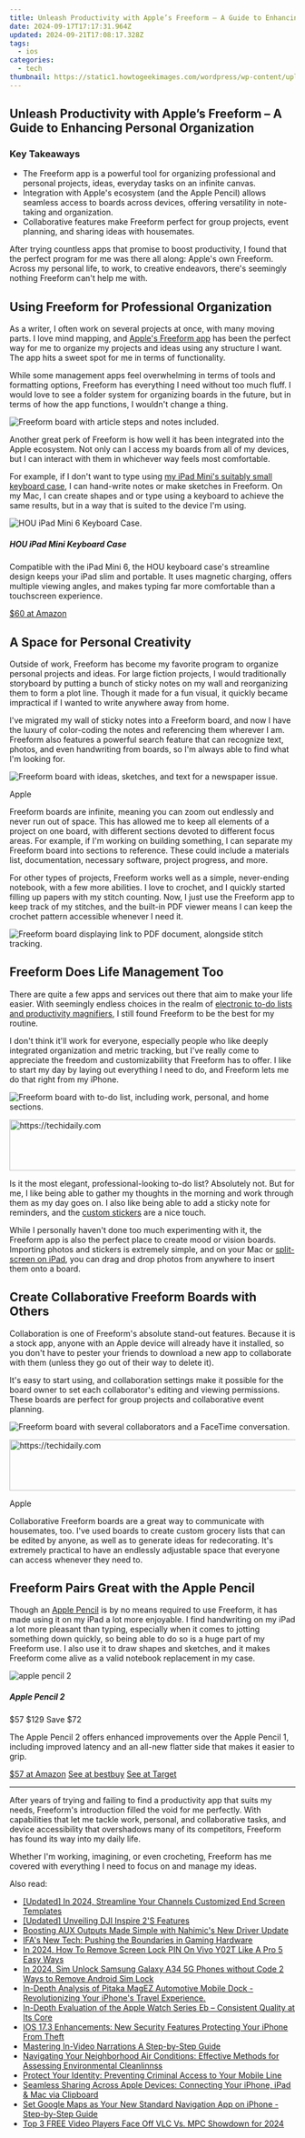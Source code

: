 ```yaml
---
title: Unleash Productivity with Apple’s Freeform – A Guide to Enhancing Personal Organization
date: 2024-09-17T17:17:31.964Z
updated: 2024-09-21T17:08:17.328Z
tags:
  - ios
categories:
  - tech
thumbnail: https://static1.howtogeekimages.com/wordpress/wp-content/uploads/2024/07/an-iphone-with-the-freeform-app-open.jpg
---
```


## Unleash Productivity with Apple’s Freeform – A Guide to Enhancing Personal Organization

### Key Takeaways

* The Freeform app is a powerful tool for organizing professional and personal projects, ideas, everyday tasks on an infinite canvas.
* Integration with Apple's ecosystem (and the Apple Pencil) allows seamless access to boards across devices, offering versatility in note-taking and organization.
* Collaborative features make Freeform perfect for group projects, event planning, and sharing ideas with housemates.

 After trying countless apps that promise to boost productivity, I found that the perfect program for me was there all along: Apple's own Freeform. Across my personal life, to work, to creative endeavors, there's seemingly nothing Freeform can't help me with.

##  Using Freeform for Professional Organization

 As a writer, I often work on several projects at once, with many moving parts. I love mind mapping, and [Apple's Freeform app](https://screen-recording.techidaily.com/new-choosing-livestream-software-the-obs-vs-streamlabs-dilemma-for-2024/) has been the perfect way for me to organize my projects and ideas using any structure I want. The app hits a sweet spot for me in terms of functionality.

 While some management apps feel overwhelming in terms of tools and formatting options, Freeform has everything I need without too much fluff. I would love to see a folder system for organizing boards in the future, but in terms of how the app functions, I wouldn't change a thing.

![Freeform board with article steps and notes included.](https://static1.howtogeekimages.com/wordpress/wp-content/uploads/2024/07/screenshot-2024-07-22-at-12-29-17-pm.png) 

 Another great perk of Freeform is how well it has been integrated into the Apple ecosystem. Not only can I access my boards from all of my devices, but I can interact with them in whichever way feels most comfortable.

 For example, if I don't want to type using [my iPad Mini's suitably small keyboard case](https://change-location.techidaily.com/in-2024-6-ways-to-change-spotify-location-on-your-vivo-y100t-drfone-by-drfone-virtual-android/), I can hand-write notes or make sketches in Freeform. On my Mac, I can create shapes and or type using a keyboard to achieve the same results, but in a way that is suited to the device I'm using.

![HOU iPad Mini 6 Keyboard Case.](https://static1.howtogeekimages.com/wordpress/wp-content/uploads/2024/07/hou-ipad-mini-6-keyboard-case.png) 

#####  HOU iPad Mini Keyboard Case

Compatible with the iPad Mini 6, the HOU keyboard case's streamline design keeps your iPad slim and portable. It uses magnetic charging, offers multiple viewing angles, and makes typing far more comfortable than a touchscreen experience.

[$60 at Amazon](https://www.amazon.com/HOU-8-3-inch-Keyboard-Protective-Generation/dp/B0BFL8PY24/?tag=hotoge-20&ascsubtag=UUhtgUeUpU2004260&asc%5Frefurl=https%3A%2F%2Fwww.howtogeek.com%2Fi-use-apples-freeform-app-daily-heres-how-it-helps-organize-my-life%2F&asc%5Fcampaign=Short-Term) 

##  A Space for Personal Creativity

 Outside of work, Freeform has become my favorite program to organize personal projects and ideas. For large fiction projects, I would traditionally storyboard by putting a bunch of sticky notes on my wall and reorganizing them to form a plot line. Though it made for a fun visual, it quickly became impractical if I wanted to write anywhere away from home.

 I've migrated my wall of sticky notes into a Freeform board, and now I have the luxury of color-coding the notes and referencing them wherever I am. Freeform also features a powerful search feature that can recognize text, photos, and even handwriting from boards, so I'm always able to find what I'm looking for.

![Freeform board with ideas, sketches, and text for a newspaper issue.](https://static1.howtogeekimages.com/wordpress/wp-content/uploads/2024/07/apple-freeform-files-support_big-jpg-large_2x.jpg) 

Apple

 Freeform boards are infinite, meaning you can zoom out endlessly and never run out of space. This has allowed me to keep all elements of a project on one board, with different sections devoted to different focus areas. For example, if I'm working on building something, I can separate my Freeform board into sections to reference. These could include a materials list, documentation, necessary software, project progress, and more.

 For other types of projects, Freeform works well as a simple, never-ending notebook, with a few more abilities. I love to crochet, and I quickly started filling up papers with my stitch counting. Now, I just use the Freeform app to keep track of my stitches, and the built-in PDF viewer means I can keep the crochet pattern accessible whenever I need it.

![Freeform board displaying link to PDF document, alongside stitch tracking.](https://static1.howtogeekimages.com/wordpress/wp-content/uploads/2024/07/screenshot-2024-07-22-at-2-39-15-pm.png) 

##  Freeform Does Life Management Too

 There are quite a few apps and services out there that aim to make your life easier. With seemingly endless choices in the realm of [electronic to-do lists and productivity magnifiers](https://instagram-clips.techidaily.com/in-2024-crafting-captivating-content-the-instagram-reel-way/), I still found Freeform to be the best for my routine.

 I don't think it'll work for everyone, especially people who like deeply integrated organization and metric tracking, but I've really come to appreciate the freedom and customizability that Freeform has to offer. I like to start my day by laying out everything I need to do, and Freeform lets me do that right from my iPhone.

![Freeform board with to-do list, including work, personal, and home sections.](https://static1.howtogeekimages.com/wordpress/wp-content/uploads/2024/07/img_d3f309e0c72b-1.jpeg) 

<!-- affiliate ads begin -->
<a href="https://versadesk.pxf.io/c/5597632/1815679/21290" target="_top" id="1815679">
  <img src="//a.impactradius-go.com/display-ad/21290-1815679" border="0" alt="https://techidaily.com" width="728" height="90"/>
</a>
<img height="0" width="0" src="https://versadesk.pxf.io/i/5597632/1815679/21290" style="position:absolute;visibility:hidden;" border="0" />
<!-- affiliate ads end -->

 Is it the most elegant, professional-looking to-do list? Absolutely not. But for me, I like being able to gather my thoughts in the morning and work through them as my day goes on. I also like being able to add a sticky note for reminders, and the [custom stickers](https://some-approaches.techidaily.com/new-unlocking-windows-10-key-skills-you-need/) are a nice touch.

 While I personally haven't done too much experimenting with it, the Freeform app is also the perfect place to create mood or vision boards. Importing photos and stickers is extremely simple, and on your Mac or [split-screen on iPad](https://program-issues.techidaily.com/how-to-overcome-black-screen-glitch-in-rainbow-six-siege-your-comprehensive-pc-guide/), you can drag and drop photos from anywhere to insert them onto a board.

##  Create Collaborative Freeform Boards with Others

 Collaboration is one of Freeform's absolute stand-out features. Because it is a stock app, anyone with an Apple device will already have it installed, so you don't have to pester your friends to download a new app to collaborate with them (unless they go out of their way to delete it).

 It's easy to start using, and collaboration settings make it possible for the board owner to set each collaborator's editing and viewing permissions. These boards are perfect for group projects and collaborative event planning.

![Freeform board with several collaborators and a FaceTime conversation.](https://static1.howtogeekimages.com/wordpress/wp-content/uploads/2024/07/apple-freeform-facetime_big-jpg-large_2x.jpg) 

<!-- affiliate ads begin -->
<a href="https://unicoeye.pxf.io/c/5597632/2134498/18498" target="_top" id="2134498">
  <img src="//a.impactradius-go.com/display-ad/18498-2134498" border="0" alt="https://techidaily.com" width="720" height="90"/>
</a>
<img height="0" width="0" src="https://unicoeye.pxf.io/i/5597632/2134498/18498" style="position:absolute;visibility:hidden;" border="0" />
<!-- affiliate ads end -->

Apple

 Collaborative Freeform boards are a great way to communicate with housemates, too. I've used boards to create custom grocery lists that can be edited by anyone, as well as to generate ideas for redecorating. It's extremely practical to have an endlessly adjustable space that everyone can access whenever they need to.

##  Freeform Pairs Great with the Apple Pencil

 Though an [Apple Pencil](https://facebook-video-footage.techidaily.com/updated-overcoming-shadows-in-indoor-vlogging-environments/) is by no means required to use Freeform, it has made using it on my iPad a lot more enjoyable. I find handwriting on my iPad a lot more pleasant than typing, especially when it comes to jotting something down quickly, so being able to do so is a huge part of my Freeform use. I also use it to draw shapes and sketches, and it makes Freeform come alive as a valid notebook replacement in my case.

![apple pencil 2](https://static1.howtogeekimages.com/wordpress/wp-content/uploads/2023/10/apple-pencil-2.png) 

#####  Apple Pencil 2

$57 $129 Save $72 

The Apple Pencil 2 offers enhanced improvements over the Apple Pencil 1, including improved latency and an all-new flatter side that makes it easier to grip.

[$57 at Amazon](https://www.amazon.com/Apple-MU8F2AM-A-Pencil-Generation/dp/B07K1WWBJK?tag=hotoge-20&ascsubtag=UUhtgUeUpU2004260&asc%5Frefurl=https%3A%2F%2Fwww.howtogeek.com%2Fi-use-apples-freeform-app-daily-heres-how-it-helps-organize-my-life%2F&asc%5Fcampaign=Short-Term) [See at bestbuy](https://shop-links.co/link/?exclusive=1&publisher_slug=itechdaily19598&url=https%3A%2F%2Fwww.bestbuy.com%2Fsite%2Fapple__pencil_2nd_ge%2F6252354.p%3FskuId%3D6252354) [See at Target](https://shop-links.co/link/?exclusive=1&publisher_slug=itechdaily19598&url=https%3A%2F%2Fwww.target.com%2Fp%2Fapple%255Fpencil%255F2nd%255Fgen%2F-%2FA-54217063) 

---

 After years of trying and failing to find a productivity app that suits my needs, Freeform's introduction filled the void for me perfectly. With capabilities that let me tackle work, personal, and collaborative tasks, and device accessibility that overshadows many of its competitors, Freeform has found its way into my daily life.

 Whether I'm working, imagining, or even crocheting, Freeform has me covered with everything I need to focus on and manage my ideas.

<ins class="adsbygoogle"
     style="display:block"
     data-ad-format="autorelaxed"
     data-ad-client="ca-pub-7571918770474297"
     data-ad-slot="1223367746"></ins>

<ins class="adsbygoogle"
     style="display:block"
     data-ad-client="ca-pub-7571918770474297"
     data-ad-slot="8358498916"
     data-ad-format="auto"
     data-full-width-responsive="true"></ins>

<span class="atpl-alsoreadstyle">Also read:</span>
<div><ul>
<li><a href="https://youtube-zero.techidaily.com/ed-in-2024-streamline-your-channels-customized-end-screen-templates/"><u>[Updated] In 2024, Streamline Your Channels Customized End Screen Templates</u></a></li>
<li><a href="https://some-approaches.techidaily.com/updated-unveiling-dji-inspire-2s-features/"><u>[Updated] Unveiling DJI Inspire 2'S Features</u></a></li>
<li><a href="https://hardware-updates.techidaily.com/boosting-aux-outputs-made-simple-with-nahimics-new-driver-update/"><u>Boosting AUX Outputs Made Simple with Nahimic's New Driver Update</u></a></li>
<li><a href="https://games-able.techidaily.com/ifas-new-tech-pushing-the-boundaries-in-gaming-hardware/"><u>IFA's New Tech: Pushing the Boundaries in Gaming Hardware</u></a></li>
<li><a href="https://android-unlock.techidaily.com/in-2024-how-to-remove-screen-lock-pin-on-vivo-y02t-like-a-pro-5-easy-ways-by-drfone-android/"><u>In 2024, How To Remove Screen Lock PIN On Vivo Y02T Like A Pro 5 Easy Ways</u></a></li>
<li><a href="https://sim-unlock.techidaily.com/in-2024-sim-unlock-samsung-galaxy-a34-5g-phones-without-code-2-ways-to-remove-android-sim-lock-by-drfone-android/"><u>In 2024, Sim Unlock Samsung Galaxy A34 5G Phones without Code 2 Ways to Remove Android Sim Lock</u></a></li>
<li><a href="https://os-tips.techidaily.com/in-depth-analysis-of-pitaka-magez-automotive-mobile-dock-revolutionizing-your-iphones-travel-experience/"><u>In-Depth Analysis of Pitaka MagEZ Automotive Mobile Dock - Revolutionizing Your iPhone's Travel Experience.</u></a></li>
<li><a href="https://os-tips.techidaily.com/in-depth-evaluation-of-the-apple-watch-series-eb-consistent-quality-at-its-core/"><u>In-Depth Evaluation of the Apple Watch Series Eb – Consistent Quality at Its Core</u></a></li>
<li><a href="https://os-tips.techidaily.com/ios-173-enhancements-new-security-features-protecting-your-iphone-from-theft/"><u>IOS 17.3 Enhancements: New Security Features Protecting Your iPhone From Theft</u></a></li>
<li><a href="https://extra-resources.techidaily.com/mastering-in-video-narrations-a-step-by-step-guide/"><u>Mastering In-Video Narrations A Step-by-Step Guide</u></a></li>
<li><a href="https://os-tips.techidaily.com/navigating-your-neighborhood-air-conditions-effective-methods-for-assessing-environmental-cleanlinnss/"><u>Navigating Your Neighborhood Air Conditions: Effective Methods for Assessing Environmental Cleanlinnss</u></a></li>
<li><a href="https://os-tips.techidaily.com/protect-your-identity-preventing-criminal-access-to-your-mobile-line/"><u>Protect Your Identity: Preventing Criminal Access to Your Mobile Line</u></a></li>
<li><a href="https://os-tips.techidaily.com/seamless-sharing-across-apple-devices-connecting-your-iphone-ipad-and-mac-via-clipboard/"><u>Seamless Sharing Across Apple Devices: Connecting Your iPhone, iPad & Mac via Clipboard</u></a></li>
<li><a href="https://os-tips.techidaily.com/set-google-maps-as-your-new-standard-navigation-app-on-iphone-step-by-step-guide/"><u>Set Google Maps as Your New Standard Navigation App on iPhone - Step-by-Step Guide</u></a></li>
<li><a href="https://some-tips.techidaily.com/top-3-free-video-players-face-off-vlc-vs-mpc-showdown-for-2024/"><u>Top 3 FREE Video Players Face Off VLC Vs. MPC Showdown for 2024</u></a></li>
</ul></div>

